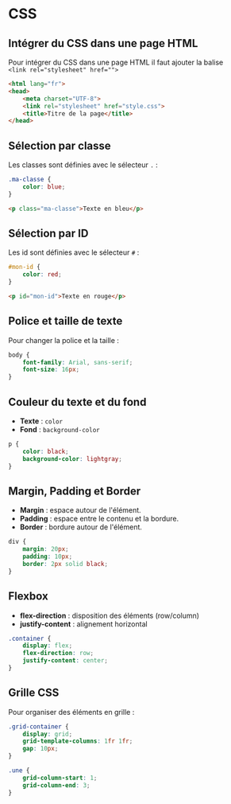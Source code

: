 # CSS

## Intégrer du CSS dans une page HTML

Pour intégrer du CSS dans une page HTML il faut ajouter la balise <br>`<link rel="stylesheet" href="">` 

```html
<html lang="fr">
<head>
    <meta charset="UTF-8">
    <link rel="stylesheet" href="style.css">
    <title>Titre de la page</title>
</head>
```

## Sélection par classe

Les classes sont définies avec le sélecteur `.` :

```css
.ma-classe {
    color: blue;
}
```

```html
<p class="ma-classe">Texte en bleu</p>

```
## Sélection par ID

Les id sont définies avec le sélecteur `#` :

```css
#mon-id {
    color: red;
}
```

```html
<p id="mon-id">Texte en rouge</p>
```


## Police et taille de texte

Pour changer la police et la taille :

```css
body {
    font-family: Arial, sans-serif;
    font-size: 16px;
}
```

## Couleur du texte et du fond

- **Texte** : `color`
- **Fond** : `background-color`

```css
p {
    color: black;
    background-color: lightgray;
}
```

## Margin, Padding et Border

- **Margin** : espace autour de l'élément.
- **Padding** : espace entre le contenu et la bordure.
- **Border** : bordure autour de l'élément.

```css
div {
    margin: 20px;
    padding: 10px;
    border: 2px solid black;
}
```

## Flexbox

- **flex-direction** : disposition des éléments (row/column)
- **justify-content** : alignement horizontal

```css
.container {
    display: flex;
    flex-direction: row;
    justify-content: center;
}
```

## Grille CSS

Pour organiser des éléments en grille :

```css
.grid-container {
    display: grid;
    grid-template-columns: 1fr 1fr;
    gap: 10px;
}
```

```css
.une {
    grid-column-start: 1;
    grid-column-end: 3;
}
```